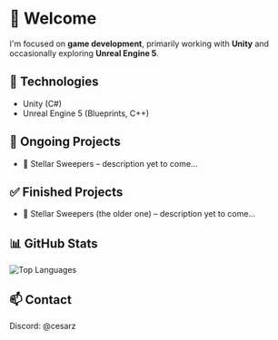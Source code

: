 # 👋 Welcome

I'm focused on **game development**, primarily working with **Unity** and occasionally exploring **Unreal Engine 5**. 

## 🔧 Technologies

- Unity (C#)
- Unreal Engine 5 (Blueprints, C++)

## 🚧 Ongoing Projects

- 🚀 Stellar Sweepers – description yet to come...

## ✅ Finished Projects

- 🚀 Stellar Sweepers (the older one) – description yet to come...

## 📊 GitHub Stats

![Top Languages](https://github-readme-stats.vercel.app/api/top-langs/?username=cesarzysko&hide_title=true&theme=default)

## 📫 Contact

Discord: @cesarz
